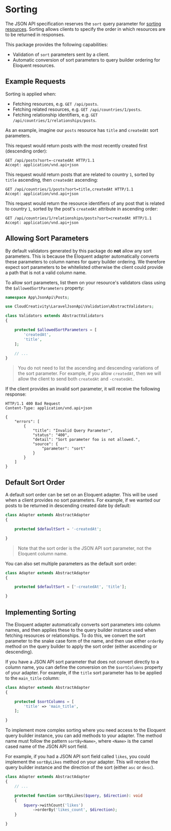 # Sorting

The JSON API specification reserves the `sort` query parameter for
[sorting resources](http://jsonapi.org/format/#fetching-sorting). Sorting allows clients to
specify the order in which resources are to be returned in responses.

This package provides the following capabilities:

- Validation of `sort` parameters sent by a client.
- Automatic conversion of sort parameters to query builder ordering for Eloquent resources.

## Example Requests

Sorting is applied when:

- Fetching resources, e.g. `GET /api/posts`.
- Fetching related resources, e.g. `GET /api/countries/1/posts`.
- Fetching relationship identifiers, e.g. `GET /api/countries/1/relationships/posts`.

As an example, imagine our `posts` resource has `title` and `createdAt` sort parameters.

This request would return posts with the most recently created first (descending order):

```http
GET /api/posts?sort=-createdAt HTTP/1.1
Accept: application/vnd.api+json
```

This request would return posts that are related to country `1`, sorted by `title` ascending, then
`createdAt` ascending:

```http
GET /api/countries/1/posts?sort=title,createdAt HTTP/1.1
Accept: application/vnd.api+json
```

This request would return the resource identifiers of any post that is related to country `1`,
sorted by the post's `createdAt` attribute in ascending order:

```http
GET /api/countries/1/relationships/posts?sort=createdAt HTTP/1.1
Accept: application/vnd.api+json
```

## Allowing Sort Parameters

By default validators generated by this package do **not** allow any sort parameters. This is because the
Eloquent adapter automatically converts these parameters to column names for query builder ordering.
We therefore expect sort parameters to be whitelisted otherwise the client could provide a path that is not
a valid column name.

To allow sort parameters, list them on your resource's validators class using the `$allowedSortParameters`
property:

```php
namespace App\JsonApi\Posts;

use CloudCreativity\LaravelJsonApi\Validation\AbstractValidators;

class Validators extends AbstractValidators
{

    protected $allowedSortParameters = [
        'createdAt',
        'title',
    ];

    // ...
}
```

> You do not need to list the ascending and descending variations of the sort parameter. For example,
if you allow `createdAt`, then we will allow the client to send both `createdAt` and `-createdAt`.

If the client provides an invalid sort parameter, it will receive the following response:

```http
HTTP/1.1 400 Bad Request
Content-Type: application/vnd.api+json

{
    "errors": [
        {
            "title": "Invalid Query Parameter",
            "status": "400",
            "detail": "Sort parameter foo is not allowed.",
            "source": {
                "parameter": "sort"
            }
        }
    ]
}
```


## Default Sort Order

A default sort order can be set on an Eloquent adapter. This will be used when a client provides
no sort parameters. For example, if we wanted our posts to be returned in descending created date
by default:

```php
class Adapter extends AbstractAdapter
{

    protected $defaultSort = '-createdAt';

}
```

> Note that the sort order is the JSON API sort parameter, not the Eloquent column name.

You can also set multiple parameters as the default sort order:

```php
class Adapter extends AbstractAdapter
{

    protected $defaultSort = ['-createdAt', 'title'];

}
```

## Implementing Sorting

The Eloquent adapter automatically converts sort parameters into column names, and then applies
these to the query builder instance used when fetching resources or relationships. To do this,
we convert the sort parameter to the snake case form of the name, and then use either `orderBy`
method on the query builder to apply the sort order (either ascending or descending).

If you have a JSON API sort parameter that does not convert directly to a column name, you can
define the conversion on the `$sortColumns` property of your adapter. For example, if the
`title` sort parameter has to be applied to the `main_title` column:

```php
class Adapter extends AbstractAdapter
{

    protected $sortColumns = [
        'title' => 'main_title',
    ];

}
```

To implement more complex sorting where you need access to the Eloquent query builder instance,
you can add methods to your adapter. The method name must follow the pattern `sortBy<Name>`,
where `<Name>` is the camel cased name of the JSON API sort field.

For example, if you had a JSON API sort field called `likes`, you could implement the
`sortByLikes` method on your adapter. This will receive the query builder instance and
the direction of the sort (either `asc` or `desc`).

```php
class Adapter extends AbstractAdapter
{
    // ...

    protected function sortByLikes($query, $direction): void
    {
        $query->withCount('likes')
            ->orderBy('likes_count', $direction);
    }

}
```
